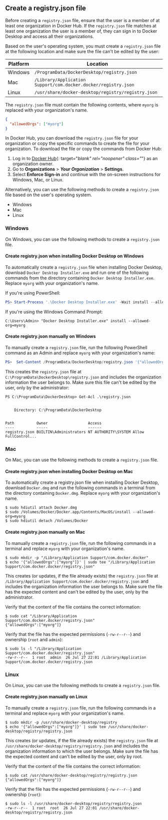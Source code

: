 ## Create a registry.json file

Before creating a `registry.json` file, ensure that the user is a member of
at least one organization in Docker Hub. If the `registry.json` file matches at
least one organization the user is a member of, they can sign in to Docker
Desktop and access all their organizations.

Based on the user's operating system, you must create a `registry.json` file at the following location and make sure the file can't be edited by the user:

| Platform | Location                                                       |
|----------|----------------------------------------------------------------|
| Windows  | `/ProgramData/DockerDesktop/registry.json`                     |
| Mac      | `/Library/Application Support/com.docker.docker/registry.json` |
| Linux    | `/usr/share/docker-desktop/registry/registry.json`             |

The `registry.json` file must contain the following contents, where `myorg` is replaced with your organization's name.

```json
{
  "allowedOrgs": ["myorg"]
}
```

In Docker Hub, you can download the `registry.json` file for your organization or copy the specific commands to create the file for your organization. To download the file or copy the commands from Docker Hub:
1. Log in to [Docker Hub](http://hub.docker.com){: target="_blank" rel="noopener" class="_"} as an organization owner.
2. Go to **Organizations** > **_Your Organization_** > **Settings**.
3. Select **Enforce Sign-in** and continue with the on-screen instructions for Windows, Mac, or Linux.

Alternatively, you can use the following methods to create a `registry.json` file based on the user's operating system.

<ul class="nav nav-tabs">
<li class="active"><a data-toggle="tab" data-target="#windows">Windows</a></li>
<li><a data-toggle="tab" data-target="#mac">Mac</a></li>
<li><a data-toggle="tab" data-target="#linux">Linux</a></li>
</ul>
<div class="tab-content">
<div id="windows" class="tab-pane fade in active" markdown="1">

### Windows

On Windows, you can use the following methods to create a `registry.json` file.

#### Create registry.json when installing Docker Desktop on Windows

To automatically create a `registry.json` file when installing Docker Desktop, download `Docker Desktop Installer.exe` and run one of the following commands from the directory containing `Docker Desktop Installer.exe`. Replace `myorg` with your organization's name.

If you're using PowerShell:

```powershell
PS> Start-Process '.\Docker Desktop Installer.exe' -Wait install --allowed-org=myorg
```

If you're using the Windows Command Prompt:

```console
C:\Users\Admin> "Docker Desktop Installer.exe" install --allowed-org=myorg
```

#### Create registry.json manually on Windows

To manually create a `registry.json` file, run the following PowerShell command as an Admin and replace `myorg` with your organization's name:

```powershell
PS>  Set-Content /ProgramData/DockerDesktop/registry.json '{"allowedOrgs":["myorg"]}'
```

This creates the `registry.json` file at `C:\ProgramData\DockerDesktop\registry.json` and includes the organization information the user belongs to. Make sure this file can't be edited by the user, only by the administrator:

```console
PS C:\ProgramData\DockerDesktop> Get-Acl .\registry.json


    Directory: C:\ProgramData\DockerDesktop


Path          Owner                  Access
----          -----                  ------
registry.json BUILTIN\Administrators NT AUTHORITY\SYSTEM Allow  FullControl...
```

</div>
<div id="mac" class="tab-pane fade" markdown="1">

### Mac

On Mac, you can use the following methods to create a `registry.json` file.

#### Create registry.json when installing Docker Desktop on Mac

To automatically create a registry.json file when installing Docker Desktop, download `Docker.dmg` and run the following commands in a terminal from the directory containing `Docker.dmg`. Replace `myorg` with your organization's name.

```console
$ sudo hdiutil attach Docker.dmg
$ sudo /Volumes/Docker/Docker.app/Contents/MacOS/install --allowed-org=myorg
$ sudo hdiutil detach /Volumes/Docker
```

#### Create registry.json manually on Mac

To manually create a `registry.json` file, run the following commands in a terminal
and replace `myorg` with your organization's name.

```console
$ sudo mkdir -p "/Library/Application Support/com.docker.docker"
$ echo '{"allowedOrgs":["myorg"]}' | sudo tee "/Library/Application Support/com.docker.docker/registry.json"
```

This creates (or updates, if the file already exists) the `registry.json` file
at `/Library/Application Support/com.docker.docker/registry.json` and includes
the organization information the user belongs to. Make sure the file has the
expected content and can't be edited by the user, only by the administrator.

Verify that the content of the file contains the correct information:

```console
$ sudo cat "/Library/Application Support/com.docker.docker/registry.json"
{"allowedOrgs":["myorg"]}
```

Verify that the file has the expected permissions (`-rw-r--r--`) and ownership
(`root` and `admin`):

```console
$ sudo ls -l "/Library/Application Support/com.docker.docker/registry.json"
-rw-r--r--  1 root  admin  26 Jul 27 22:01 /Library/Application Support/com.docker.docker/registry.json
```

</div>

<div id="linux" class="tab-pane fade" markdown="1">

### Linux

On Linux, you can use the following methods to create a `registry.json` file.

#### Create registry.json manually on Linux

To manually create a `registry.json` file, run the following commands in a terminal
and replace `myorg` with your organization's name.

```console
$ sudo mkdir -p /usr/share/docker-desktop/registry
$ echo '{"allowedOrgs":["myorg"]}' | sudo tee /usr/share/docker-desktop/registry/registry.json
```

This creates (or updates, if the file already exists) the `registry.json` file
at `/usr/share/docker-desktop/registry/registry.json` and includes
the organization information to which the user belongs. Make sure the file has the
expected content and can't be edited by the user, only by root.

Verify that the content of the file contains the correct information:

```console
$ sudo cat /usr/share/docker-desktop/registry/registry.json
{"allowedOrgs":["myorg"]}
```

Verify that the file has the expected permissions (`-rw-r--r--`) and ownership
(`root`):

```console
$ sudo ls -l /usr/share/docker-desktop/registry/registry.json
-rw-r--r--  1 root  root  26 Jul 27 22:01 /usr/share/docker-desktop/registry/registry.json
```

</div></div>

